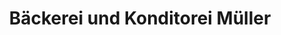 ---
title: "Bäckerei und Konditorei Müller"
url: /plauen/baeckerei-und-konditorei-mueller/
shop: Bäckerei
---